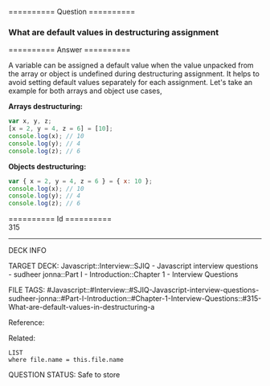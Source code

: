 ========== Question ==========  

### What are default values in destructuring assignment  

========== Answer ==========  

A variable can be assigned a default value when the value unpacked from the
array or object is undefined during destructuring assignment. It helps to avoid
setting default values separately for each assignment. Let's take an example for
both arrays and object use cases,

**Arrays destructuring:**

```javascript
var x, y, z;
[x = 2, y = 4, z = 6] = [10];
console.log(x); // 10
console.log(y); // 4
console.log(z); // 6
```

**Objects destructuring:**

```javascript
var { x = 2, y = 4, z = 6 } = { x: 10 };
console.log(x); // 10
console.log(y); // 4
console.log(z); // 6
```

========== Id ==========  
315

---

DECK INFO

TARGET DECK: Javascript::Interview::SJIQ - Javascript interview questions - sudheer jonna::Part I - Introduction::Chapter 1 - Interview Questions

FILE TAGS: #Javascript::#Interview::#SJIQ-Javascript-interview-questions-sudheer-jonna::#Part-I-Introduction::#Chapter-1-Interview-Questions::#315-What-are-default-values-in-destructuring-a

Reference:

Related:

```dataview
LIST
where file.name = this.file.name
```

QUESTION STATUS: Safe to store
